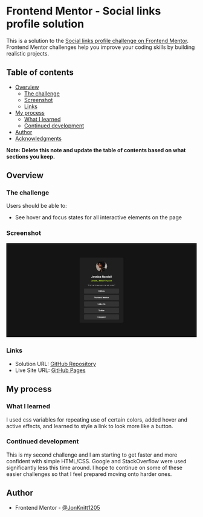 # Frontend Mentor - Social links profile solution

This is a solution to the [Social links profile challenge on Frontend Mentor](https://www.frontendmentor.io/challenges/social-links-profile-UG32l9m6dQ). Frontend Mentor challenges help you improve your coding skills by building realistic projects. 

## Table of contents

- [Overview](#overview)
  - [The challenge](#the-challenge)
  - [Screenshot](#screenshot)
  - [Links](#links)
- [My process](#my-process)
  - [What I learned](#what-i-learned)
  - [Continued development](#continued-development)
- [Author](#author)
- [Acknowledgments](#acknowledgments)

**Note: Delete this note and update the table of contents based on what sections you keep.**

## Overview

### The challenge

Users should be able to:

- See hover and focus states for all interactive elements on the page

### Screenshot

![](./assets/images/screenshot.png)

### Links

- Solution URL: [GitHub Repository](https://github.com/JonKnitt1205/social-card-challenge)
- Live Site URL: [GitHub Pages](https://jonknitt1205.github.io/social-card-challenge/)

## My process
### What I learned

I used css variables for repeating use of certain colors, added hover and active effects, and learned to style a link to look more like a button.

### Continued development

This is my second challenge and I am starting to get faster and more confident with simple HTML/CSS. Google and StackOverflow were used significantly less this time around. I hope to continue on some of these easier challenges so that I feel prepared moving onto harder ones.

## Author

- Frontend Mentor - [@JonKnitt1205](https://www.frontendmentor.io/profile/JonKnitt1205)